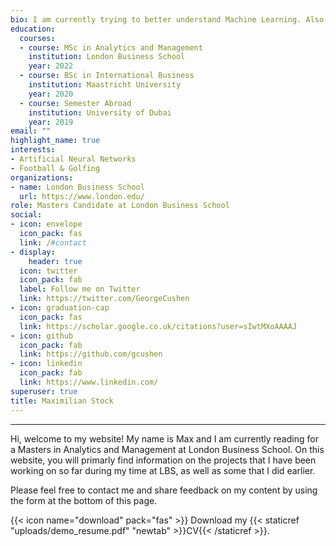 ```yaml
---
bio: I am currently trying to better understand Machine Learning. Also, I am passionate about the world of sports.
education:
  courses:
  - course: MSc in Analytics and Management
    institution: London Business School
    year: 2022
  - course: BSc in International Business
    institution: Maastricht University
    year: 2020
  - course: Semester Abroad
    institution: University of Dubai
    year: 2019
email: ""
highlight_name: true
interests:
- Artificial Neural Networks
- Football & Golfing
organizations:
- name: London Business School
  url: https://www.london.edu/
role: Masters Candidate at London Business School
social:
- icon: envelope
  icon_pack: fas
  link: /#contact
- display:
    header: true
  icon: twitter
  icon_pack: fab
  label: Follow me on Twitter
  link: https://twitter.com/GeorgeCushen
- icon: graduation-cap
  icon_pack: fas
  link: https://scholar.google.co.uk/citations?user=sIwtMXoAAAAJ
- icon: github
  icon_pack: fab
  link: https://github.com/gcushen
- icon: linkedin
  icon_pack: fab
  link: https://www.linkedin.com/
superuser: true
title: Maximilian Stock
---
```

---
Hi, welcome to my website! My name is Max and I am currently reading for a Masters in Analytics and Management at London Business School. On this website, you will primarly find information on the projects that I have been working on so far during my time at LBS, as well as some that I did earlier. 

Please feel free to contact me and share feedback on my content by using the form at the bottom of this page.

{{< icon name="download" pack="fas" >}} Download my {{< staticref "uploads/demo_resume.pdf" "newtab" >}}CV{{< /staticref >}}.

